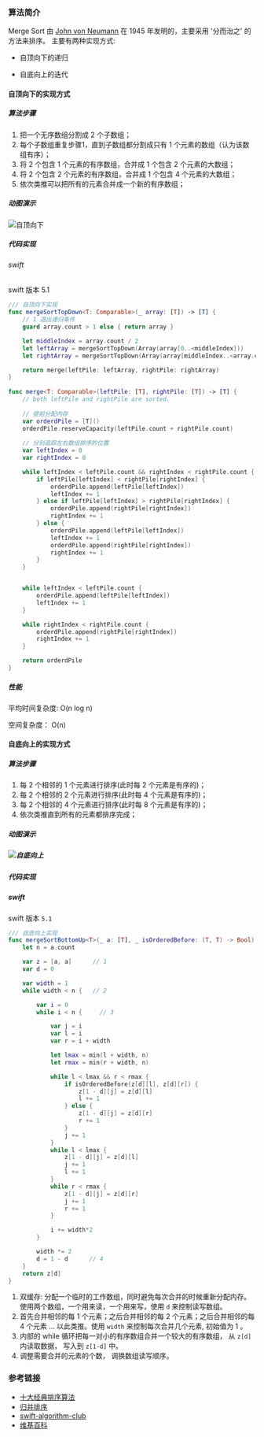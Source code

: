 
### 算法简介

Merge Sort 由 [John von Neumann](https://en.wikipedia.org/wiki/John_von_Neumann) 在 1945 年发明的，主要采用 '分而治之' 的方法来排序。 主要有两种实现方式:

- 自顶向下的递归

- 自底向上的迭代

#### 自顶向下的实现方式

##### 算法步骤

1. 把一个无序数组分割成 2 个子数组；
2. 每个子数组重复步骤1，直到子数组都分割成只有 1 个元素的数组（认为该数组有序）；
3. 将 2 个包含 1 个元素的有序数组，合并成 1 个包含 2 个元素的大数组；
4. 将 2 个包含 2 个元素的有序数组，合并成 1 个包含 4 个元素的大数组；
5. 依次类推可以把所有的元素合并成一个新的有序数组；

##### 动图演示

![自顶向下](./../../image/sort/merge-sort-top-down.gif)

##### 代码实现

###### swift

swift 版本 5.1

```swift
/// 自顶向下实现
func mergeSortTopDown<T: Comparable>(_ array: [T]) -> [T] {
    // 1 退出递归条件
    guard array.count > 1 else { return array }

    let middleIndex = array.count / 2
    let leftArray = mergeSortTopDown(Array(array[0..<middleIndex]))
    let rightArray = mergeSortTopDown(Array(array[middleIndex..<array.count]))

    return merge(leftPile: leftArray, rightPile: rightArray)
}
    
func merge<T: Comparable>(leftPile: [T], rightPile: [T]) -> [T] {
    // both leftPile and rightPile are sorted.
    
    // 提前分配内存
    var orderdPile = [T]()
    orderdPile.reserveCapacity(leftPile.count + rightPile.count)
    
    // 分别追踪左右数组排序的位置
    var leftIndex = 0
    var rightIndex = 0

    while leftIndex < leftPile.count && rightIndex < rightPile.count {
        if leftPile[leftIndex] < rightPile[rightIndex] {
            orderdPile.append(leftPile[leftIndex])
            leftIndex += 1
        } else if leftPile[leftIndex] > rightPile[rightIndex] {
            orderdPile.append(rightPile[rightIndex])
            rightIndex += 1
        } else {
            orderdPile.append(leftPile[leftIndex])
            leftIndex += 1
            orderdPile.append(rightPile[rightIndex])
            rightIndex += 1
        }
    }


    while leftIndex < leftPile.count {
        orderdPile.append(leftPile[leftIndex])
        leftIndex += 1
    }

    while rightIndex < rightPile.count {
        orderdPile.append(rightPile[rightIndex])
        rightIndex += 1
    }

    return orderdPile
}
```


##### 性能

平均时间复杂度: O(n log n)

空间复杂度： O(n)



#### 自底向上的实现方式

##### 算法步骤

1. 每 2 个相邻的 1 个元素进行排序(此时每 2 个元素是有序的)；
2. 每 2 个相邻的 2 个元素进行排序(此时每 4 个元素是有序的)；
3. 每 2 个相邻的 4 个元素进行排序(此时每 8 个元素是有序的)；
4. 依次类推直到所有的元素都排序完成；


##### 动图演示

##### ![自底向上](./../../image/sort/merge-sort-bottom-up.png)


##### 代码实现

##### swift

swift 版本 `5.1`

```swift
/// 自底向上实现
func mergeSortBottomUp<T>(_ a: [T], _ isOrderedBefore: (T, T) -> Bool) -> [T] {
    let n = a.count

    var z = [a, a]      // 1
    var d = 0

    var width = 1
    while width < n {   // 2

        var i = 0
        while i < n {     // 3

            var j = i
            var l = i
            var r = i + width

            let lmax = min(l + width, n)
            let rmax = min(r + width, n)

            while l < lmax && r < rmax {                
                if isOrderedBefore(z[d][l], z[d][r]) {
                    z[1 - d][j] = z[d][l]
                    l += 1
                } else {
                    z[1 - d][j] = z[d][r]
                    r += 1
                }
                j += 1
            }
            while l < lmax {
                z[1 - d][j] = z[d][l]
                j += 1
                l += 1
            }
            while r < rmax {
                z[1 - d][j] = z[d][r]
                j += 1
                r += 1
            }

            i += width*2
        }

        width *= 2
        d = 1 - d      // 4
    }
    return z[d]
}
```

1. 双缓存: 分配一个临时的工作数组，同时避免每次合并的时候重新分配内存。使用两个数组，一个用来读，一个用来写，使用 `d` 来控制读写数组。 
2. 首先合并相邻的每 1 个元素；之后合并相邻的每 2 个元素；之后合并相邻的每 4 个元素 ... 以此类推。使用 `width` 来控制每次合并几个元素, 初始值为 1 。
3. 内部的 while 循环把每一对小的有序数组合并一个较大的有序数组， 从 `z[d]` 内读取数据， 写入到 `z[1-d]` 中。
4. 调整需要合并的元素的个数， 调换数组读写顺序。

### 参考链接

- [十大经典排序算法](https://github.com/hustcc/JS-Sorting-Algorithm)
- [归并排序](https://www.cnblogs.com/nullzx/p/5968170.html)
- [swift-algorithm-club](https://github.com/raywenderlich/swift-algorithm-club/tree/master/Merge%20Sort)
- [维基百科](https://en.wikipedia.org/wiki/Merge_sort) 
